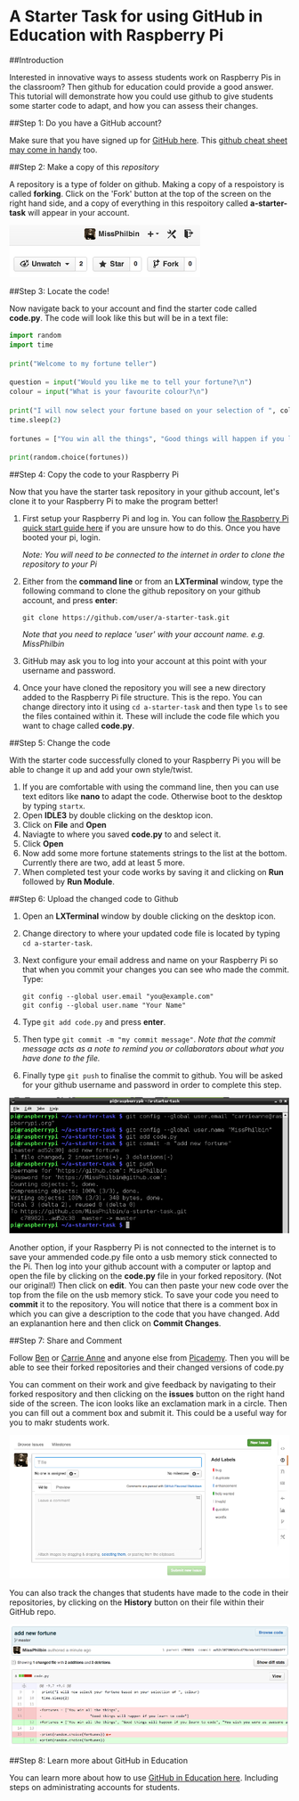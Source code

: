 # A Starter Task for using GitHub in Education with Raspberry Pi

##Introduction

Interested in innovative ways to assess students work on Raspberry Pis in the classroom? Then github for education could provide a good answer. This tutorial will demonstrate how you could use github to give students some starter code to adapt, and how you can assess their changes.

##Step 1: Do you have a GitHub account?

Make sure that you have signed up for [GitHub here](https://github.com/). This [github cheat sheet may come in handy](https://education.github.com/git-cheat-sheet-education.pdf) too.

##Step 2: Make a copy of this *repository*

A repository is a type of folder on github. Making a copy of a respoistory is called **forking**. Click on the 'Fork' button at the top of the screen on the right hand side, and a copy of everything in this respoitory called **a-starter-task** will appear in your account.

![](forking.png)

##Step 3: Locate the code!

Now navigate back to your account and find the starter code called **code.py**. The code will look like this but will be in a text file:

```python
import random
import time

print("Welcome to my fortune teller")

question = input("Would you like me to tell your fortune?\n")
colour = input("What is your favourite colour?\n")

print("I will now select your fortune based on your selection of ", colour)
time.sleep(2)

fortunes = ["You win all the things", "Good things will happen if you learn to code"]
			
print(random.choice(fortunes))

```			

##Step 4: Copy the code to your Raspberry Pi

Now that you have the starter task repository in your github account, let's clone it to your Raspberry Pi to make the program better!

1. First setup your Raspberry Pi and log in. You can follow [the Raspberry Pi quick start guide here](http://www.raspberrypi.org/help/quick-start-guide/) if you are unsure how to do this. Once you have booted your pi, login.

	*Note: You will need to be connected to the internet in order to clone the repository to your Pi*

2. Either from the **command line** or from an **LXTerminal** window, type the following command to clone the github repository on your github account, and press **enter**:

	```
	git clone https://github.com/user/a-starter-task.git
	``` 
	*Note that you need to replace 'user' with your account name. e.g. MissPhilbin*

3. GitHub may ask you to log into your account at this point with your username and password.

4. Once your have cloned the repository you will see a new directory added to the Raspberry Pi file structure. This is the repo. You can change directory into it using `cd a-starter-task` and then type `ls` to see the files contained within it. These will include the code file which you want to chage called **code.py**.	

##Step 5: Change the code

With the starter code successfully cloned to your Raspberry Pi you will be able to change it up and add your own style/twist. 

1. If you are comfortable with using the command line, then you can use text editors like **nano** to adapt the code. Otherwise boot to the desktop by typing `startx`.
2. Open **IDLE3** by double clicking on the desktop icon. 
3. Click on **File** and **Open**
4. Naviagte to where you saved **code.py** to and select it.
5. Click **Open**
6. Now add some more fortune statements strings to the list at the bottom. Currently there are two, add at least 5 more.
7. When completed test your code works by saving it and clicking on **Run** followed by **Run Module**.

##Step 6: Upload the changed code to Github

1. Open an **LXTerminal** window by double clicking on the desktop icon.
2. Change directory to where your updated code file is located by typing `cd a-starter-task`.
2. Next configure your email address and name on your Raspberry Pi so that when you commit your changes you can see who made the commit. Type:

	```
	git config --global user.email "you@example.com"
	git config --global user.name "Your Name"
	```
3. Type `git add code.py` and press **enter**.
4. Then type `git commit -m "my commit message"`. *Note that the commit message acts as a note to remind you or collaborators about what you have done to the file.*
5. Finally type `git push` to finalise the commit to github. You will be asked for your github username and password in order to complete this step.

![](command-commit.png)

Another option, if your Raspberry Pi is not connected to the internet is to save your ammended code.py file onto a usb memory stick connected to the Pi. Then log into your github account with a computer or laptop and open the file by clicking on the **code.py** file in your forked repository. (Not our original!) Then click on **edit**. You can then paste your new code over the top from the file on the usb memory stick. To save your code you need to **commit** it to the repository. You will notice that there is a comment box in which you can give a description to the code that you have changed. Add an explanantion here and then click on **Commit Changes**.

##Step 7: Share and Comment

Follow [Ben](http://github.com/bennuttall) or [Carrie Anne](http://github.com/missphilbin) and anyone else from [Picademy](https://github.com/picademy). Then you will be able to see their forked repositories and their changed versions of code.py

You can comment on their work and give feedback by navigating to their forked respository and then clicking on the **issues** button on the right hand side of the screen. The icon looks like an exclamation mark in a circle. Then you can fill out a comment box and submit it. This could be a useful way for you to makr students work. 

![](issues.png)

You can also track the changes that students have made to the code in their repositories, by clicking on the **History** button on their file within their GitHub repo. 

![](history.png)

##Step 8: Learn more about GitHub in Education

You can learn more about how to use [GitHub in Education here](https://education.github.com/guide). Including steps on administrating accounts for students. 
